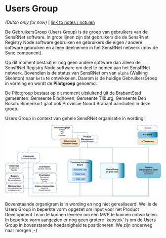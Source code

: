 # Users Group

_(Dutch only for now)_ | [link to notes / notulen](../notes)

De GebruikersGroep (Users Group) is de groep van gebruikers van de SensRNet software.
In grote lijnen zijn dat gebruikers die de SensRNet Registry Node software gebruiken en gebruikers die eigen / andere software gebruiken en alleen deelnemen in het SensRNet netwerk (mbv de Sync component).

Op dit moment bestaat er nog geen andere software dan alleen de SensRNet Registry Node software om deel te nemen aan het SensRNet netwerk. Bovendien is de status van SensRNet om van `alpha` (Walking Skeleton) naar `beta` te ontwikkelen. Daarom is de huidige GebruikersGroep in vorming en wordt de **Pilotgroep** genoemd.

De Pilotgroep bestaat op dit moment uitsluitend uit de BrabantStad gemeenten: Gemeente Eindhoven, Gemeente Tilburg, Gemeente Den Bosch. Binnenkort gaat ook Provincie Noord Brabant aansluiten in deze groep.

Users Group in context van gehele SensRNet organisatie in wording:

![Governance Structure (under construction)](img/SensRNet-governance-structure-v0.2.png)

Bovenstaande organigram is in wording en nog niet gerealiseerd. Wel is de Users Group in beperkte vorm opgezet om input voor het Product Development Team te kunnen leveren om een MVP te kunnen ontwikkelen. In beperkte vorm aangezien er nog geen grotere 'kapstok' is om de Users Group in bovenstaande hoedanigheid te positioneren. We zijn onderweg naar morgen ;-)
